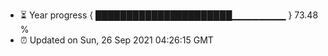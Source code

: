- ⏳ Year progress { ██████████████████████▁▁▁▁▁▁▁▁ } 73.48 %
- ⏰ Updated on Sun, 26 Sep 2021 04:26:15 GMT

